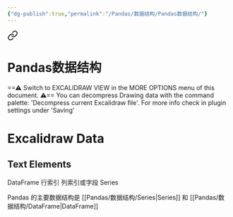 ```yaml
---
{"dg-publish":true,"permalink":"/Pandas/数据结构/Pandas数据结构/"}
---
```



<div class="transclusion internal-embed is-loaded"><a class="markdown-embed-link" href="/excalidraw/pandas/" aria-label="Open link"><svg xmlns="http://www.w3.org/2000/svg" width="24" height="24" viewBox="0 0 24 24" fill="none" stroke="currentColor" stroke-width="2" stroke-linecap="round" stroke-linejoin="round" class="svg-icon lucide-link"><path d="M10 13a5 5 0 0 0 7.54.54l3-3a5 5 0 0 0-7.07-7.07l-1.72 1.71"></path><path d="M14 11a5 5 0 0 0-7.54-.54l-3 3a5 5 0 0 0 7.07 7.07l1.71-1.71"></path></svg></a><div class="markdown-embed">

<div class="markdown-embed-title">

# Pandas数据结构

</div>



==⚠  Switch to EXCALIDRAW VIEW in the MORE OPTIONS menu of this document. ⚠== You can decompress Drawing data with the command palette: 'Decompress current Excalidraw file'. For more info check in plugin settings under 'Saving'


# Excalidraw Data
## Text Elements
DataFrame 
行索引 
列索引或字段 
Series 


</div></div>


Pandas 的主要数据结构是 [[Pandas/数据结构/Series\|Series]] 和 [[Pandas/数据结构/DataFrame\|DataFrame]]
